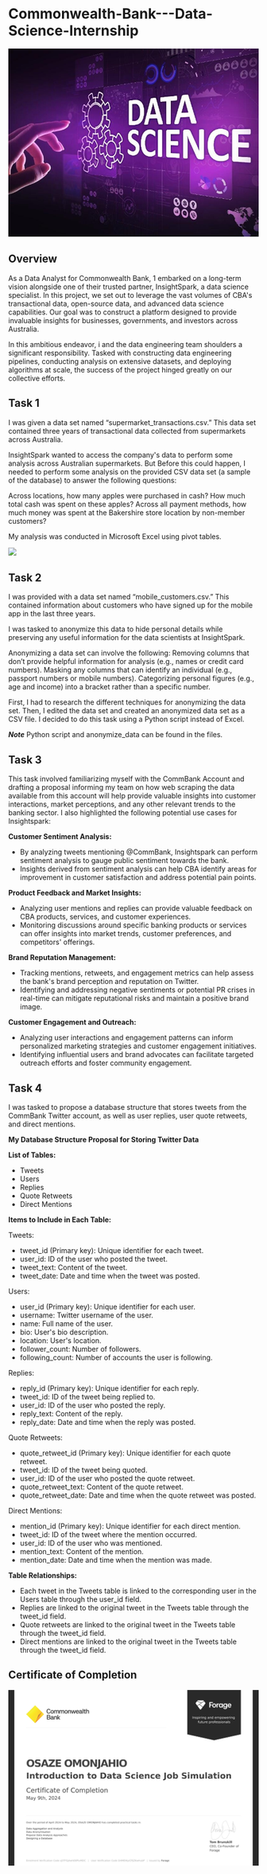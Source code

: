 # Commonwealth-Bank---Data-Science-Internship

![](cover.jpg)

## Overview

As a Data Analyst for Commonwealth Bank, 1 embarked on a long-term vision alongside one of their trusted partner, InsightSpark, a data science specialist. In this project, we set out to leverage the vast volumes of CBA's transactional data, open-source data, and advanced data science capabilities. Our goal was to construct a platform designed to provide invaluable insights for businesses, governments, and investors across Australia.

In this ambitious endeavor, i and the data engineering team shoulders a significant responsibility. Tasked with constructing data engineering pipelines, conducting analysis on extensive datasets, and deploying algorithms at scale, the success of the project hinged greatly on our collective efforts.

## Task 1

I was given a data set named “supermarket_transactions.csv.” This data set contained three years of transactional data collected from supermarkets across Australia. 

InsightSpark wanted to access the company's data to perform some analysis across Australian supermarkets. But Before this could happen, I needed to perform some analysis on the provided CSV data set (a sample of the database) to answer the following questions:

Across locations, how many apples were purchased in cash?
How much total cash was spent on these apples?
Across all payment methods, how much money was spent at the Bakershire store location by non-member customers?

My analysis was conducted in Microsoft Excel using pivot tables.

![](cover1.jpg)


## Task 2

I was provided with a data set named “mobile_customers.csv.” This contained information about customers who have signed up for the mobile app in the last three years.

I was tasked to anonymize this data to hide personal details while preserving any useful information for the data scientists at InsightSpark.

Anonymizing a data set can involve the following:
Removing columns that don’t provide helpful information for analysis (e.g., names or credit card numbers).
Masking any columns that can identify an individual (e.g., passport numbers or mobile numbers).
Categorizing personal figures (e.g., age and income) into a bracket rather than a specific number.

First, I had to research the different techniques for anonymizing the data set. Then, I edited the data set and created an anonymized data set as a CSV file. I decided to do this task using a Python script instead of Excel.

***Note*** Python script and anonymize_data can be found in the files.

## Task 3

This task involved familiarizing myself with the CommBank Account and drafting a proposal informing my team on how web scraping the data available from this account will help provide valuable insights into customer interactions, market perceptions, and any other relevant trends to the banking sector. I also highlighted the following potential use cases for Insightspark:

**Customer Sentiment Analysis:**

- By analyzing tweets mentioning @CommBank, Insightspark can perform sentiment analysis to gauge public sentiment towards the bank.
- Insights derived from sentiment analysis can help CBA identify areas for improvement in customer satisfaction and address potential pain points.

**Product Feedback and Market Insights:**

- Analyzing user mentions and replies can provide valuable feedback on CBA products, services, and customer experiences.
- Monitoring discussions around specific banking products or services can offer insights into market trends, customer preferences, and competitors' offerings.

**Brand Reputation Management:**

- Tracking mentions, retweets, and engagement metrics can help assess the bank's brand perception and reputation on Twitter.
- Identifying and addressing negative sentiments or potential PR crises in real-time can mitigate reputational risks and maintain a positive brand image.

**Customer Engagement and Outreach:**

- Analyzing user interactions and engagement patterns can inform personalized marketing strategies and customer engagement initiatives.
- Identifying influential users and brand advocates can facilitate targeted outreach efforts and foster community engagement.

## Task 4

I was tasked to propose a database structure that stores tweets from the CommBank Twitter account, as well as user replies, user quote retweets, and direct mentions.

**My Database Structure Proposal for Storing Twitter Data**

**List of Tables:**

- Tweets
- Users
- Replies
- Quote Retweets
- Direct Mentions

**Items to Include in Each Table:**

Tweets:

- tweet_id (Primary key): Unique identifier for each tweet.
- user_id: ID of the user who posted the tweet.
- tweet_text: Content of the tweet.
- tweet_date: Date and time when the tweet was posted.

Users:

- user_id (Primary key): Unique identifier for each user.
- username: Twitter username of the user.
- name: Full name of the user.
- bio: User's bio description.
- location: User's location.
- follower_count: Number of followers.
- following_count: Number of accounts the user is following.

Replies:

- reply_id (Primary key): Unique identifier for each reply.
- tweet_id: ID of the tweet being replied to.
- user_id: ID of the user who posted the reply.
- reply_text: Content of the reply.
- reply_date: Date and time when the reply was posted.

Quote Retweets:

- quote_retweet_id (Primary key): Unique identifier for each quote retweet.
- tweet_id: ID of the tweet being quoted.
- user_id: ID of the user who posted the quote retweet.
- quote_retweet_text: Content of the quote retweet.
- quote_retweet_date: Date and time when the quote retweet was posted.

Direct Mentions:

- mention_id (Primary key): Unique identifier for each direct mention.
- tweet_id: ID of the tweet where the mention occurred.
- user_id: ID of the user who was mentioned.
- mention_text: Content of the mention.
- mention_date: Date and time when the mention was made.

**Table Relationships:**

- Each tweet in the Tweets table is linked to the corresponding user in the Users table through the user_id field.
- Replies are linked to the original tweet in the Tweets table through the tweet_id field.
- Quote retweets are linked to the original tweet in the Tweets table through the tweet_id field.
- Direct mentions are linked to the original tweet in the Tweets table through the tweet_id field.


## Certificate of Completion

![](certificate.jpg)



